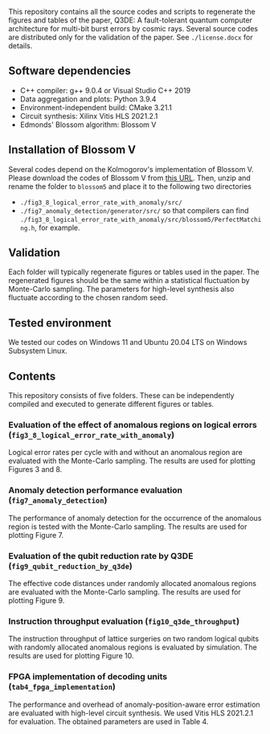 This repository contains all the source codes and scripts to regenerate the figures and tables of the paper, Q3DE: A fault-tolerant quantum computer architecture for multi-bit burst errors by cosmic rays.
Several source codes are distributed only for the validation of the paper. See `./license.docx` for details.

## Software dependencies
- C++ compiler: g++ 9.0.4 or Visual Studio C++ 2019
- Data aggregation and plots: Python 3.9.4
- Environment-independent build: CMake 3.21.1
- Circuit synthesis: Xilinx Vitis HLS 2021.2.1
- Edmonds' Blossom algorithm: Blossom V

## Installation of Blossom V
Several codes depend on the Kolmogorov's implementation of Blossom V.
Please download the codes of Blossom V from [this URL](https://pub.ist.ac.at/~vnk/software.html).
Then, unzip and rename the folder to `blossom5` and place it to the following two directories
- `./fig3_8_logical_error_rate_with_anomaly/src/`
- `./fig7_anomaly_detection/generator/src/`
so that compilers can find `./fig3_8_logical_error_rate_with_anomaly/src/blossom5/PerfectMatching.h`, for example.

## Validation
Each folder will typically regenerate figures or tables used in the paper. 
The regenerated figures should be the same within a statistical fluctuation by Monte-Carlo sampling.
The parameters for high-level synthesis also fluctuate according to the chosen random seed.

## Tested environment
We tested our codes on Windows 11 and Ubuntu 20.04 LTS on Windows Subsystem Linux.

## Contents
This repository consists of five folders. These can be independently compiled and executed to generate different figures or tables.

### Evaluation of the effect of anomalous regions on logical errors (`fig3_8_logical_error_rate_with_anomaly`)
Logical error rates per cycle with and without an anomalous region are evaluated with the Monte-Carlo sampling. 
The results are used for plotting Figures 3 and 8. 

### Anomaly detection performance evaluation (`fig7_anomaly_detection`)
The performance of anomaly detection for the occurrence of the anomalous region is tested with the Monte-Carlo sampling.
The results are used for plotting Figure 7. 

### Evaluation of the qubit reduction rate by Q3DE (`fig9_qubit_reduction_by_q3de`)
The effective code distances under randomly allocated anomalous regions are evaluated with the Monte-Carlo sampling.
The results are used for plotting Figure 9. 

### Instruction throughput evaluation (`fig10_q3de_throughput`)
The instruction throughput of lattice surgeries on two random logical qubits with randomly allocated anomalous regions is evaluated by simulation.
The results are used for plotting Figure 10. 

### FPGA implementation of decoding units (`tab4_fpga_implementation`)
The performance and overhead of anomaly-position-aware error estimation are evaluated with high-level circuit synthesis.
We used Vitis HLS 2021.2.1 for evaluation. The obtained parameters are used in Table 4.


